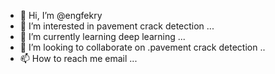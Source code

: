- 👋 Hi, I’m @engfekry
- 👀 I’m interested in pavement crack detection ...
- 🌱 I’m currently learning deep learning ...
- 💞️ I’m looking to collaborate on .pavement crack detection ..
- 📫 How to reach me email ...

<!---
engfekry/engfekry is a ✨ special ✨ repository because its `README.md` (this file) appears on your GitHub profile.
You can click the Preview link to take a look at your changes.
--->
